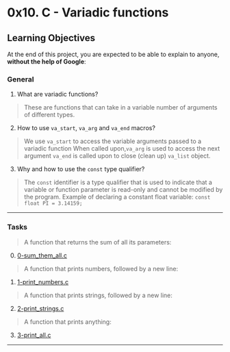 # 0x10. C - Variadic functions

## Learning Objectives

At the end of this project, you are expected to be able to explain to anyone, **without the help of Google**:

### General

1. What are variadic functions?
> These are functions that can take in a variable number of arguments of different types.
2. How to use `va_start`, `va_arg` and `va_end` macros?
> We use `va_start` to access the variable arguments passed to a variadic function
> When called upon,`va_arg` is used to access the next argument
> `va_end` is called upon to close (clean up) `va_list` object.
3. Why and how to use the `const` type qualifier?
> The `const` identifier is a type qualifier that is used to indicate that a variable or function parameter is read-only and cannot be modified by the program.
> Example of declaring a constant float variable:
> `const float PI = 3.14159;`
---
### Tasks

> A function that returns the sum of all its parameters:
0. [0-sum\_them\_all.c](https://github.com/Jarabi/alx-low_level_programming/blob/main/0x10-variadic_functions/0-sum_them_all.c)
> A function that prints numbers, followed by a new line:
1. [1-print\_numbers.c](https://github.com/Jarabi/alx-low_level_programming/blob/main/0x10-variadic_functions/1-print_numbers.c)
> A function that prints strings, followed by a new line:
2. [2-print\_strings.c](https://github.com/Jarabi/alx-low_level_programming/blob/main/0x10-variadic_functions/2-print_strings.c)
> A function that prints anything:
3. [3-print\_all.c](https://github.com/Jarabi/alx-low_level_programming/blob/main/0x10-variadic_functions/3-print_all.c)
---
